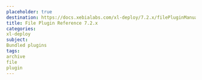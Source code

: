 ```yaml
---
placeholder: true
destination: https://docs.xebialabs.com/xl-deploy/7.2.x/filePluginManual.html
title: File Plugin Reference 7.2.x
categories:
xl-deploy
subject:
Bundled plugins
tags:
archive
file
plugin
---
```

